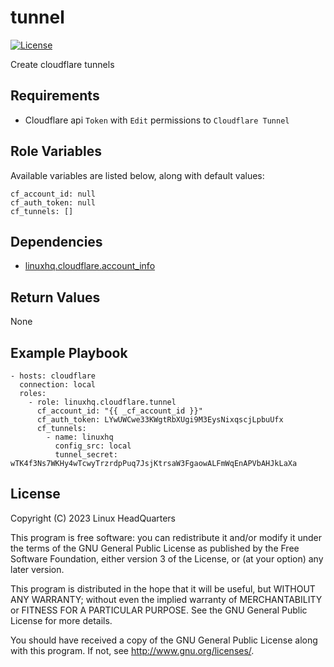 # tunnel

[![License](https://img.shields.io/badge/license-GPLv3-brightgreen.svg?style=flat)](COPYING)

Create cloudflare tunnels

## Requirements

* Cloudflare api `Token` with `Edit` permissions to `Cloudflare Tunnel`

## Role Variables

Available variables are listed below, along with default values:

    cf_account_id: null
    cf_auth_token: null
    cf_tunnels: []

## Dependencies

* [linuxhq.cloudflare.account_info](https://github.com/linuxhq/ansible-collection-cloudflare/tree/main/roles/account_info)

## Return Values

None

## Example Playbook

    - hosts: cloudflare
      connection: local
      roles:
        - role: linuxhq.cloudflare.tunnel
          cf_account_id: "{{ _cf_account_id }}"
          cf_auth_token: LYwUWCwe33KWgtRbXUgi9M3EysNixqscjLpbuUfx
          cf_tunnels:
            - name: linuxhq
              config_src: local
              tunnel_secret: wTK4f3Ns7WKHy4wTcwyTrzrdpPuq7JsjKtrsaW3FgaowALFmWqEnAPVbAHJkLaXa

## License

Copyright (C) 2023 Linux HeadQuarters

This program is free software: you can redistribute it and/or modify
it under the terms of the GNU General Public License as published by
the Free Software Foundation, either version 3 of the License, or
(at your option) any later version.

This program is distributed in the hope that it will be useful,
but WITHOUT ANY WARRANTY; without even the implied warranty of
MERCHANTABILITY or FITNESS FOR A PARTICULAR PURPOSE. See the
GNU General Public License for more details.

You should have received a copy of the GNU General Public License
along with this program. If not, see <http://www.gnu.org/licenses/>.
